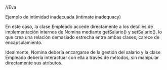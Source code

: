 //Eva 

Ejemplo de intimidad inadecuada (intimate inadequacy)

En este caso, la clase Empleado accede directamente a los detalles de implementación internos de Nomina mediante getSalario() y setSalario(), lo que crea una relación demasiado estrecha entre ambas clases, carece de encapsulamiento. 

Idealmente, Nomina debería encargarse de la gestión del salario y la clase Empleado debería interactuar con ella a través de métodos, sin manipular directamente sus atributos.
